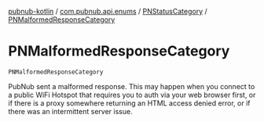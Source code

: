 [pubnub-kotlin](../../index.md) / [com.pubnub.api.enums](../index.md) / [PNStatusCategory](index.md) / [PNMalformedResponseCategory](./-p-n-malformed-response-category.md)

# PNMalformedResponseCategory

`PNMalformedResponseCategory`

PubNub sent a malformed response.
This may happen when you connect to a public WiFi Hotspot that requires you to auth via your web browser first,
or if there is a proxy somewhere returning an HTML access denied error,
or if there was an intermittent server issue.


